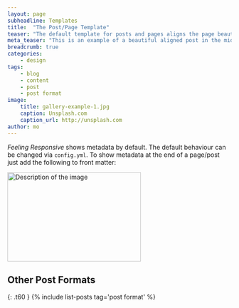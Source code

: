 ```yaml
---
layout: page
subheadline: Templates
title:  "The Post/Page Template"
teaser: "The default template for posts and pages aligns the page beautifully in the middle. <strong>But</strong> you can customize posts/pages easily via switches in the front matter to <em>get a sidebar</em> and/or to <em>turn off meta-information</em> at the end of the page like categories, tags and dates."
meta_teaser: "This is an example of a beautiful aligned post in the middle. There is no sidebar to distract the reader. The difference to the Page-Template is, that you find meta-information at the bottom of the post."
breadcrumb: true
categories:
    - design
tags:
    - blog
    - content
    - post
    - post format
image:
    title: gallery-example-1.jpg
    caption: Unsplash.com
    caption_url: http://unsplash.com
author: mo
---
```

*Feeling Responsive* shows metadata by default. The default behaviour can be changed via `config.yml`. To show metadata at the end of a page/post just add the following to front matter:
<!--more-->

<img src="output_doc/layout_9_26_23.png" alt="Description of the image" width="300" height="200">

## Other Post Formats
{: .t60 }
{% include list-posts tag='post format' %}


